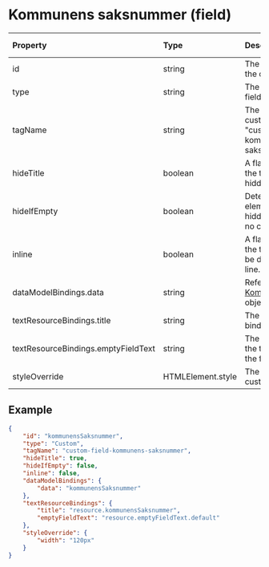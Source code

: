 # Kommunens saksnummer (field)

| Property                            | Type              | Description                                                                                                        | Default value |
| :---------------------------------- | :---------------- | :----------------------------------------------------------------------------------------------------------------- | :------------ |
| id                                  | string            | The unique identifier for the custom field.                                                                        |               |
| type                                | string            | The type of the custom field, which is "Custom".                                                                   |               |
| tagName                             | string            | The tag name for the custom field, which is "custom-field-kommunens-saksnummer".                                   |               |
| hideTitle                           | boolean           | A flag indicating whether the title should be hidden.                                                              | false         |
| hideIfEmpty                         | boolean           | Determines whether the element should be hidden when it contains no content.                                       | false         |
| inline                              | boolean           | A flag indicating whether the title and value should be displayed on the same line.                                | false         |
| dataModelBindings.data              | string            | Reference to an [KommunensSaksnummer](../../classes/data-classes/KommunensSaksnummer.js) object in the data model. |               |
| textResourceBindings.title          | string            | The title text resource binding.                                                                                   |               |
| textResourceBindings.emptyFieldText | string            | The resource binding for the text to display when the field is empty.                                              |               |
| styleOverride                       | HTMLElement.style | The style override for the custom field.                                                                           |               |

## Example

```json
{
    "id": "kommunensSaksnummer",
    "type": "Custom",
    "tagName": "custom-field-kommunens-saksnummer",
    "hideTitle": true,
    "hideIfEmpty": false,
    "inline": false,
    "dataModelBindings": {
        "data": "kommunensSaksnummer"
    },
    "textResourceBindings": {
        "title": "resource.kommunensSaksnummer",
        "emptyFieldText": "resource.emptyFieldText.default"
    },
    "styleOverride": {
        "width": "120px"
    }
}
```
